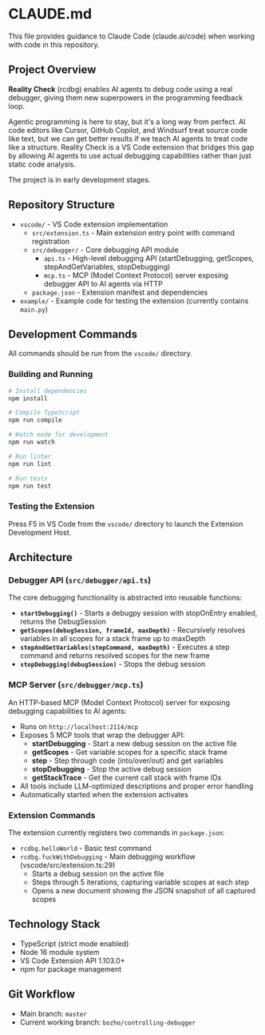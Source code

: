 # CLAUDE.md

This file provides guidance to Claude Code (claude.ai/code) when working with code in this repository.

## Project Overview

**Reality Check** (rcdbg) enables AI agents to debug code using a real debugger, giving them new superpowers in the programming feedback loop.

Agentic programming is here to stay, but it's a long way from perfect. AI code editors like Cursor, GitHub Copilot, and Windsurf treat source code like text, but we can get better results if we teach AI agents to treat code like a structure. Reality Check is a VS Code extension that bridges this gap by allowing AI agents to use actual debugging capabilities rather than just static code analysis.

The project is in early development stages.

## Repository Structure

- `vscode/` - VS Code extension implementation
  - `src/extension.ts` - Main extension entry point with command registration
  - `src/debugger/` - Core debugging API module
    - `api.ts` - High-level debugging API (startDebugging, getScopes, stepAndGetVariables, stopDebugging)
    - `mcp.ts` - MCP (Model Context Protocol) server exposing debugger API to AI agents via HTTP
  - `package.json` - Extension manifest and dependencies
- `example/` - Example code for testing the extension (currently contains `main.py`)

## Development Commands

All commands should be run from the `vscode/` directory.

### Building and Running

```bash
# Install dependencies
npm install

# Compile TypeScript
npm run compile

# Watch mode for development
npm run watch

# Run linter
npm run lint

# Run tests
npm run test
```

### Testing the Extension

Press F5 in VS Code from the `vscode/` directory to launch the Extension Development Host.

## Architecture

### Debugger API (`src/debugger/api.ts`)

The core debugging functionality is abstracted into reusable functions:

- **`startDebugging()`** - Starts a debugpy session with stopOnEntry enabled, returns the DebugSession
- **`getScopes(debugSession, frameId, maxDepth)`** - Recursively resolves variables in all scopes for a stack frame up to maxDepth
- **`stepAndGetVariables(stepCommand, maxDepth)`** - Executes a step command and returns resolved scopes for the new frame
- **`stopDebugging(debugSession)`** - Stops the debug session

### MCP Server (`src/debugger/mcp.ts`)

An HTTP-based MCP (Model Context Protocol) server for exposing debugging capabilities to AI agents:

- Runs on `http://localhost:2114/mcp`
- Exposes 5 MCP tools that wrap the debugger API:
  - **startDebugging** - Start a new debug session on the active file
  - **getScopes** - Get variable scopes for a specific stack frame
  - **step** - Step through code (into/over/out) and get variables
  - **stopDebugging** - Stop the active debug session
  - **getStackTrace** - Get the current call stack with frame IDs
- All tools include LLM-optimized descriptions and proper error handling
- Automatically started when the extension activates

### Extension Commands

The extension currently registers two commands in `package.json`:
- `rcdbg.helloWorld` - Basic test command
- `rcdbg.fuckWithDebugging` - Main debugging workflow (vscode/src/extension.ts:29)
  - Starts a debug session on the active file
  - Steps through 5 iterations, capturing variable scopes at each step
  - Opens a new document showing the JSON snapshot of all captured scopes

## Technology Stack

- TypeScript (strict mode enabled)
- Node 16 module system
- VS Code Extension API 1.103.0+
- npm for package management

## Git Workflow

- Main branch: `master`
- Current working branch: `bozho/controlling-debugger`
